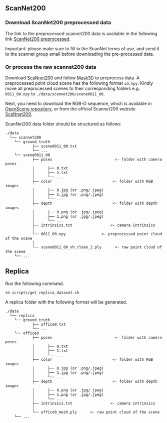 ## ScanNet200

### Download ScanNet200 preprocessed data
The link to the preprocessed scannet200 data is available in the following link <a href="https://docs.google.com/forms/d/e/1FAIpQLSemdl7wwy4DWn8Nh3_pzEXCx-bBKFjzdDL6PC6t6laVSIdCCg/viewform?usp=header">ScanNet200 preprocessed</a>. 

Important: please make sure to fill in the ScanNet terms of use, and send it to the scannet group email before downloading the pre-processed data.

### Or process the raw scannet200 data
Download <a href="https://kaldir.vc.in.tum.de/scannet_benchmark/documentation">ScaNnet200</a> and follow <a href="[https://kaldir.vc.in.tum.de/scannet_benchmark/documentation](https://github.com/JonasSchult/Mask3D)">Mask3D</a> to preprocess data. A preprocessed point cloud scene has the following format `id.npy`. Kindly move all preprocessed scenes to their corresponding folders e.g. `0011_00.npy` to `./data/scannet200/scene0011_00`.

Next, you need to download the RGB-D sequence, which is available in <a href="[https://kaldir.vc.in.tum.de/scannet_benchmark/documentation](https://github.com/pengsongyou/openscene)">OpenScene repository</a>, or from the official Scannet200 website <a href="https://kaldir.vc.in.tum.de/scannet_benchmark/documentation">ScaNnet200</a>. 

ScanNet200 data folder should be structured as follows
```
./data
  └── scannet200
    └── ground_truth
            ├── scene0011_00.txt
            └── ...
    └── scene0011_00
            ├── poses                            <- folder with camera poses
            │      ├── 0.txt 
            │      ├── 1.txt 
            │      └── ...  
            ├── color                           <- folder with RGB images
            │      ├── 0.jpg (or .png/.jpeg)
            │      ├── 1.jpg (or .png/.jpeg)
            │      └── ...  
            ├── depth                           <- folder with depth images
            │      ├── 0.png (or .jpg/.jpeg)
            │      ├── 1.png (or .jpg/.jpeg)
            │      └── ...  
            ├── intrinsics.txt                 <- camera intrinsics
            │ 
            └── 0011_00.npy                <- preprocessed point cloud of the scene
            │ 
            └── scene0011_00_vh_clean_2.ply      <- raw point cloud of the scene
    └── ... 
```

## Replica

Run the following command. 
```
sh scripts/get_replica_dataset.sh
```

A replica folder with the following format will be generated.
```
./data
  └── replica
    └── ground_truth
            ├── office0.txt
            └── ...
    └── office0
            ├── poses                            <- folder with camera poses
            │      ├── 0.txt 
            │      ├── 1.txt 
            │      └── ...  
            ├── color                           <- folder with RGB images
            │      ├── 0.jpg (or .png/.jpeg)
            │      ├── 1.jpg (or .png/.jpeg)
            │      └── ...  
            ├── depth                           <- folder with depth images
            │      ├── 0.png (or .jpg/.jpeg)
            │      ├── 1.png (or .jpg/.jpeg)
            │      └── ...  
            ├── intrinsics.txt                 <- camera intrinsics
            │ 
            └── office0_mesh.ply      <- raw point cloud of the scene
    └── ... 
```

